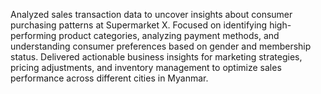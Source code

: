 Analyzed sales transaction data to uncover insights about consumer purchasing patterns at Supermarket X. Focused on identifying high-performing product categories, analyzing payment methods, and understanding consumer preferences based on gender and membership status. Delivered actionable business insights for marketing strategies, pricing adjustments, and inventory management to optimize sales performance across different cities in Myanmar.

